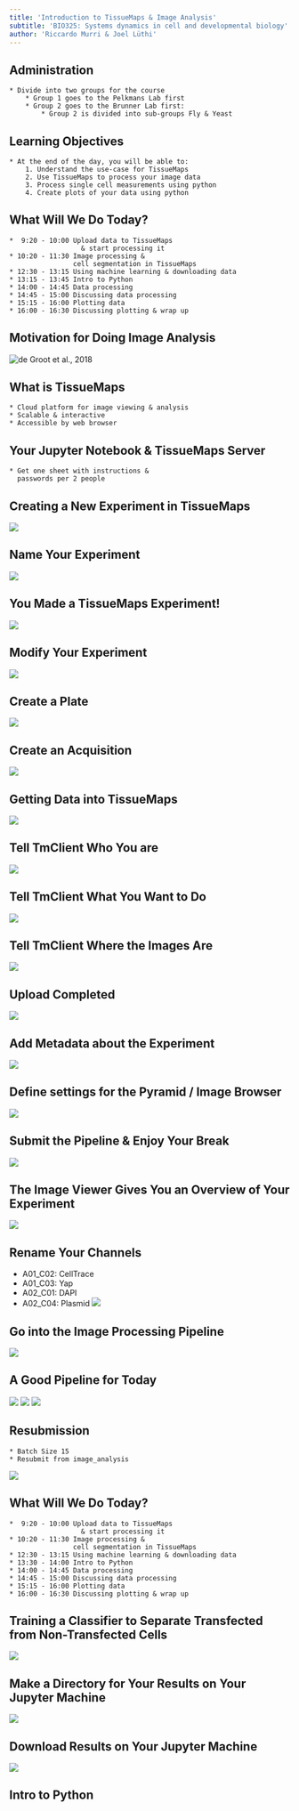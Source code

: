```yaml
---
title: 'Introduction to TissueMaps & Image Analysis'
subtitle: 'BIO325: Systems dynamics in cell and developmental biology'
author: 'Riccardo Murri & Joel Lüthi'
---
```


## Administration
    * Divide into two groups for the course
        * Group 1 goes to the Pelkmans Lab first
        * Group 2 goes to the Brunner Lab first:
            * Group 2 is divided into sub-groups Fly & Yeast

## Learning Objectives

    * At the end of the day, you will be able to:
        1. Understand the use-case for TissueMaps
        2. Use TissueMaps to process your image data
        3. Process single cell measurements using python
        4. Create plots of your data using python

## What Will We Do Today?

    *  9:20 - 10:00	Upload data to TissueMaps
                      & start processing it
    * 10:20 - 11:30	Image processing &
                    cell segmentation in TissueMaps
    * 12:30 - 13:15	Using machine learning & downloading data
    * 13:15 - 13:45	Intro to Python
    * 14:00 - 14:45	Data processing
    * 14:45 - 15:00	Discussing data processing
    * 15:15 - 16:00	Plotting data
    * 16:00 - 16:30	Discussing plotting & wrap up

## Motivation for Doing Image Analysis
![de Groot et al., 2018](./images/CRISPR_Paper.png)

## What is TissueMaps
    * Cloud platform for image viewing & analysis
    * Scalable & interactive
    * Accessible by web browser

## Your Jupyter Notebook & TissueMaps Server
    * Get one sheet with instructions &
      passwords per 2 people

## Creating a New Experiment in TissueMaps
![](./images/TissueMaps_NewExperiment.png)

## Name Your Experiment
![](./images/Experiment_naming.png)

## You Made a TissueMaps Experiment!
![](./images/TM_Overview.png)

## Modify Your Experiment
![](./images/Modify_experiment.png)

## Create a Plate
![](./images/CreateAPlate.png)

## Create an Acquisition
![](./images/CreateAnAcquisition.png)

## Getting Data into TissueMaps
![](./images/Tm_client.png)

## Tell TmClient Who You are
![](./images/TmClient_MicroscopeFile.png)

## Tell TmClient What You Want to Do
![](./images/TmClient_Upload.png)

## Tell TmClient Where the Images Are
![](./images/TmClient_UploadPath.png)

## Upload Completed
![](./images/Upload_Completed.png)

## Add Metadata about the Experiment
![](./images/Metadata.png)

## Define settings for the Pyramid / Image Browser
![](./images/Pyramid_Settings.png)

## Submit the Pipeline & Enjoy Your Break
![](./images/SubmitWorkflow.png)

## The Image Viewer Gives You an Overview of Your Experiment
![](./images/TM_Viewer.png)

## Rename Your Channels
* A01_C02: CellTrace
* A01_C03: Yap
* A02_C01: DAPI
* A02_C04: Plasmid
![](./images/RenamingChannels.png)

## Go into the Image Processing Pipeline
![](./images/EnterJterator.png)

## A Good Pipeline for Today
![](./images/GoodPipeline1.png)
![](./images/GoodPipeline2.png)
![](./images/GoodPipeline3.png)

## Resubmission
    * Batch Size 15
    * Resubmit from image_analysis
![](./images/Resubmission.png)

## What Will We Do Today?

	*  9:20 - 10:00	Upload data to TissueMaps
	                  & start processing it
	* 10:20 - 11:30	Image processing &
	                cell segmentation in TissueMaps
	* 12:30 - 13:15	Using machine learning & downloading data
	* 13:30 - 14:00	Intro to Python
	* 14:00 - 14:45	Data processing
	* 14:45 - 15:00	Discussing data processing
	* 15:15 - 16:00	Plotting data
	* 16:00 - 16:30	Discussing plotting & wrap up

## Training a Classifier to Separate Transfected from Non-Transfected Cells
![](./images/SVM_training.png)

## Make a Directory for Your Results on Your Jupyter Machine
![](./images/mkDir.png)

## Download Results on Your Jupyter Machine
![](./images/Download_Results.png)

## Intro to Python
